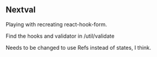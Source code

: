 ## Nextval

Playing with recreating react-hook-form.

Find the hooks and validator in /util/validate

Needs to be changed to use Refs instead of states, I think.
